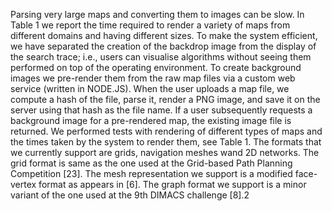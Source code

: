 Parsing very large maps and converting them to images can be slow. In Table 1 we report the time required to render a variety of maps from different domains and having different sizes. To make the system efficient, we have separated the creation of the backdrop image from the display of the search trace; i.e., users can visualise algorithms without seeing them performed on top of the operating environment. To create background images we pre-render them from the raw map files via a custom web service (written in NODE.JS). When the user uploads a map file, we compute a hash of the file, parse it, render a PNG image, and save it on the server using that hash as the file name. If a user subsequently requests a background image for a pre-rendered map, the existing image file is returned. We performed tests with rendering of different types of maps and the times taken by the system to render them, see Table 1. The formats that we currently support are grids, navigation meshes wand 2D networks. The grid format is same as the one used at the Grid-based Path Planning Competition [23]. The mesh representation we support is a modified face-vertex format as appears in [6]. The graph format we support is a minor variant of the one used at the 9th DIMACS challenge [8].2
